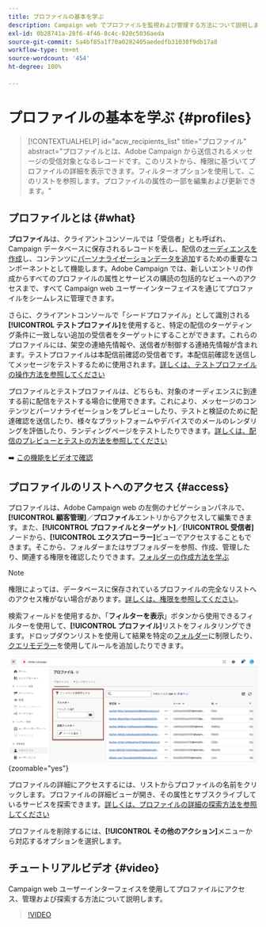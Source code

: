 ```yaml
---
title: プロファイルの基本を学ぶ
description: Campaign web でプロファイルを監視および管理する方法について説明します。
exl-id: 0b28741a-28f6-4f46-8c4c-820c5036aeda
source-git-commit: 5a4bf85a1f70a0282405aededfb31038f9db17a8
workflow-type: tm+mt
source-wordcount: '454'
ht-degree: 100%

---
```


# プロファイルの基本を学ぶ {#profiles}

>[!CONTEXTUALHELP]
>id="acw_recipients_list"
>title="プロファイル"
>abstract="プロファイルとは、Adobe Campaign から送信されるメッセージの受信対象となるレコードです。このリストから、権限に基づいてプロファイルの詳細を表示できます。フィルターオプションを使用して、このリストを参照します。プロファイルの属性の一部を編集および更新できます。"

## プロファイルとは {#what}

**プロファイル**&#x200B;は、クライアントコンソールでは「受信者」とも呼ばれ、Campaign データベースに保存されるレコードを表し、配信の[オーディエンスを作成](create-audience.md)し、コンテンツに[パーソナライゼーションデータを追加](../personalization/personalize.md)するための重要なコンポーネントとして機能します。Adobe Campaign では、新しいエントリの作成からすべてのプロファイルの属性とサービスの購読の包括的なビューへのアクセスまで、すべて Campaign web ユーザーインターフェイスを通じてプロファイルをシームレスに管理できます。

さらに、クライアントコンソールで「シードプロファイル」として識別される&#x200B;**[!UICONTROL テストプロファイル]**&#x200B;を使用すると、特定の配信のターゲティング条件に一致しない追加の受信者をターゲットにすることができます。これらのプロファイルには、架空の連絡先情報や、送信者が制御する連絡先情報が含まれます。テストプロファイルは本配信前確認の受信者です。本配信前確認を送信してメッセージをテストするために使用されます。[詳しくは、テストプロファイルの操作方法を参照してください](test-profiles.md)

プロファイルとテストプロファイルは、どちらも、対象のオーディエンスに到達する前に配信をテストする場合に使用できます。これにより、メッセージのコンテンツとパーソナライゼーションをプレビューしたり、テストと検証のために配達確認を送信したり、様々なプラットフォームやデバイスでのメールのレンダリングを評価したり、ランディングページをテストしたりできます。[詳しくは、配信のプレビューとテストの方法を参照してください](../preview-test/preview-test.md)

➡️ [この機能をビデオで確認](#video)

## プロファイルのリストへのアクセス {#access}

プロファイルは、Adobe Campaign web の左側のナビゲーションパネルで、**[!UICONTROL 顧客管理]**／**プロファイル**&#x200B;エントリからアクセスして編集できます。また、**[!UICONTROL プロファイルとターゲット]**／**[!UICONTROL 受信者]**&#x200B;ノードから、**[!UICONTROL エクスプローラー]**&#x200B;ビューでアクセスすることもできます。そこから、フォルダーまたはサブフォルダーを参照、作成、管理したり、関連する権限を確認したりできます。[フォルダーの作成方法を学ぶ](../get-started/permissions.md#folders)

>[!NOTE]
>
>権限によっては、データベースに保存されているプロファイルの完全なリストへのアクセス権がない場合があります。[詳しくは、権限を参照してください](../get-started/permissions.md)。

検索フィールドを使用するか、「**フィルターを表示**」ボタンから使用できるフィルターを使用して、**[!UICONTROL プロファイル]**&#x200B;リストをフィルタリングできます。ドロップダウンリストを使用して結果を特定の[フォルダー](../get-started/permissions.md#folders)に制限したり、[クエリモデラー](../query/query-modeler-overview.md)を使用してルールを追加したりできます。

![](assets/profiles-list-filters.png){zoomable="yes"}

プロファイルの詳細にアクセスするには、リストからプロファイルの名前をクリックします。プロファイルの詳細ビューが開き、その属性とサブスクライブしているサービスを探索できます。[詳しくは、プロファイルの詳細の探索方法を参照してください](create-profile.md)

プロファイルを削除するには、**[!UICONTROL その他のアクション]**&#x200B;メニューから対応するオプションを選択します。

## チュートリアルビデオ {#video}

Campaign web ユーザーインターフェイスを使用してプロファイルにアクセス、管理および探索する方法について説明します。

>[!VIDEO](https://video.tv.adobe.com/v/3427293?quality=12)
